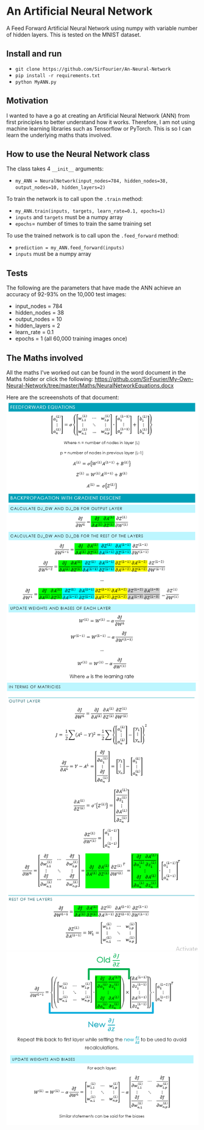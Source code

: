# An Artificial Neural Network
A Feed Forward Artificial Neural Network using numpy with variable number of hidden layers. This is tested on the MNIST dataset.

## Install and run
-  ``git clone https://github.com/SirFourier/An-Neural-Network``
-  ``pip install -r requirements.txt``
-  ``python MyANN.py``

## Motivation
I wanted to have a go at creating an Artificial Neural Network (ANN) from first principles to better understand how it works. Therefore, I am not using machine learning libraries such as Tensorflow or PyTorch. This is so I can learn the underlying maths thats involved.

## How to use the Neural Network class
The class takes 4 ``__init__`` arguments:
  - ``my_ANN = NeuralNetwork(input_nodes=784, hidden_nodes=38, output_nodes=10, hidden_layers=2)``

To train the network is to call upon the ``.train`` method:
  - ``my_ANN.train(inputs, targets, learn_rate=0.1, epochs=1)``
  - ``inputs`` and ``targets`` must be a numpy array
  - ``epochs``= number of times to train the same training set
  
To use the trained network is to call upon the ``.feed_forward`` method:
  - ``prediction = my_ANN.feed_forward(inputs)``
  - ``inputs`` must be a numpy array

## Tests
The following are the parameters that have made the ANN achieve an accuracy of 92-93% on the 10,000 test images:
  - input_nodes = 784
  - hidden_nodes = 38
  - output_nodes = 10
  - hidden_layers = 2
  - learn_rate = 0.1
  - epochs = 1 (all 60,000 training images once)

## The Maths involved
All the maths I've worked out can be found in the word document in the Maths folder or click the following: https://github.com/SirFourier/My-Own-Neural-Network/tree/master/Maths/NeuralNetworkEquations.docx

Here are the screeenshots of that document:
![Screenshot1](Maths/EquationScreenshot1.png?raw=true)
![Screenshot1](Maths/EquationScreenshot2.png?raw=true)
![Screenshot1](Maths/EquationScreenshot3.png?raw=true)

